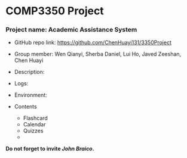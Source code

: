 # COMP3350 Project
### Project name: Academic Assistance System
- GitHub repo link: https://github.com/ChenHuayi131/3350Project  

- Group member:   Wen Qianyi, Sherba Daniel, Lui Ho, Javed Zeeshan, Chen Huayi
- Description:  
- Logs:  
- Environment:  

- Contents
    - Flashcard
    - Calendar
    - Quizzes
    - 








**Do not forget to invite *John Braico*.**
